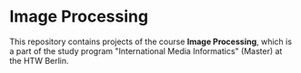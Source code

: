 # Image Processing

This repository contains projects of the course **Image Processing**, which is a part of the study program "International Media Informatics" (Master) at the HTW Berlin.<br>

